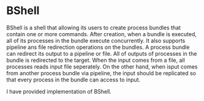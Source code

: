 # BShell

BShell is a shell that allowing its users to create process bundles that contain one or more commands. After creation, when a bundle is executed, all of its processes in the bundle execute concurrently. It also supports pipeline ans file redirection operations on the bundles. A process bundle can redirect its output to a pipeline or file. All of outputs of processes in the bundle is redirected to the target. When the input comes from a file, all processes reads input file seperately. On the other hand, when isput comes from another process bundle via pipeline, the input should be replicated so that every process in the bundle can access to input.

I have provided implementation of BShell.
